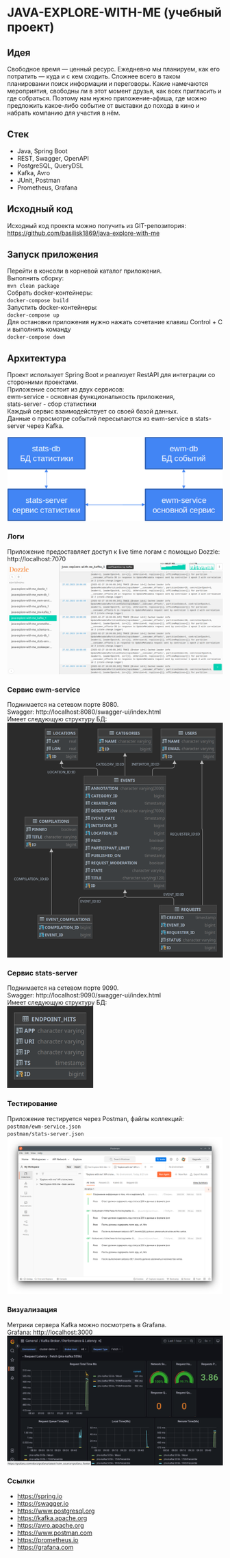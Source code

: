 # JAVA-EXPLORE-WITH-ME (учебный проект)

## Идея

Свободное время — ценный ресурс. Ежедневно мы планируем, как его потратить — куда и с кем сходить.
Сложнее всего в таком планировании поиск информации и переговоры. Какие намечаются мероприятия,
свободны ли в этот момент друзья, как всех пригласить и где собраться.
Поэтому нам нужно приложение-афиша, где можно предложить какое-либо событие от выставки до похода
в кино и набрать компанию для участия в нём.

## Стек

- Java, Spring Boot
- REST, Swagger, OpenAPI
- PostgreSQL, QueryDSL
- Kafka, Avro
- JUnit, Postman
- Prometheus, Grafana

## Исходный код

Исходный код проекта можно получить из GIT-репозитория: <br>
https://github.com/basilisk1869/java-explore-with-me <br>

## Запуск приложения

Перейти в консоли в корневой каталог приложения. <br>
Выполнить сборку:<br>
`mvn clean package`<br>
Собрать docker-контейнеры:<br>
`docker-compose build`<br>
Запустить docker-контейнеры:<br>
`docker-compose up`<br>
Для остановки приложения нужно нажать сочетание клавиш Control + C<br>
и выполнить команду<br>
`docker-compose down`<br>

## Архитектура

Проект использует Spring Boot и реализует RestAPI для интеграции со сторонними проектами.<br>
Приложение состоит из двух сервисов:<br>
ewm-service - основная функциональность приложения,<br>
stats-server - сбор статистики<br>
Каждый сервис взаимодействует со своей базой данных.<br>
Данные о просмотре событий пересылаются из ewm-service в stats-server через Kafka.<br>
<br>
![architecture.png](doc%2Farchitecture.png)

### Логи

Приложение предоставляет доступ к live time логам с помощью Dozzle: <br>
http://localhost:7070 <br>
![dozzle.png](doc%2Fdozzle.png)

### Сервис ewm-service

Поднимается на сетевом порте 8080.<br>
Swagger: http://localhost:8080/swagger-ui/index.html <br>
Имеет следующую структуру БД:<br>
![ewm-schema.png](doc%2Fewm-schema.png)

### Сервис stats-server

Поднимается на сетевом порте 9090.<br>
Swagger: http://localhost:9090/swagger-ui/index.html <br>
Имеет следующую структуру БД:<br>
![stats-schema.png](doc%2Fstats-schema.png)

### Тестирование

Приложение тестируется через Postman, файлы коллекций: <br>
`postman/ewm-service.json` <br>
`postman/stats-server.json` <br>
![postman.png](doc%2Fpostman.png)

### Визуализация

Метрики сервера Kafka можно посмотреть в Grafana. <br>
Grafana: http://localhost:3000 <br>
![grafana.png](doc%2Fgrafana.png)

### Ссылки

- https://spring.io
- https://swagger.io
- https://www.postgresql.org
- https://kafka.apache.org
- https://avro.apache.org
- https://www.postman.com
- https://prometheus.io
- https://grafana.com
